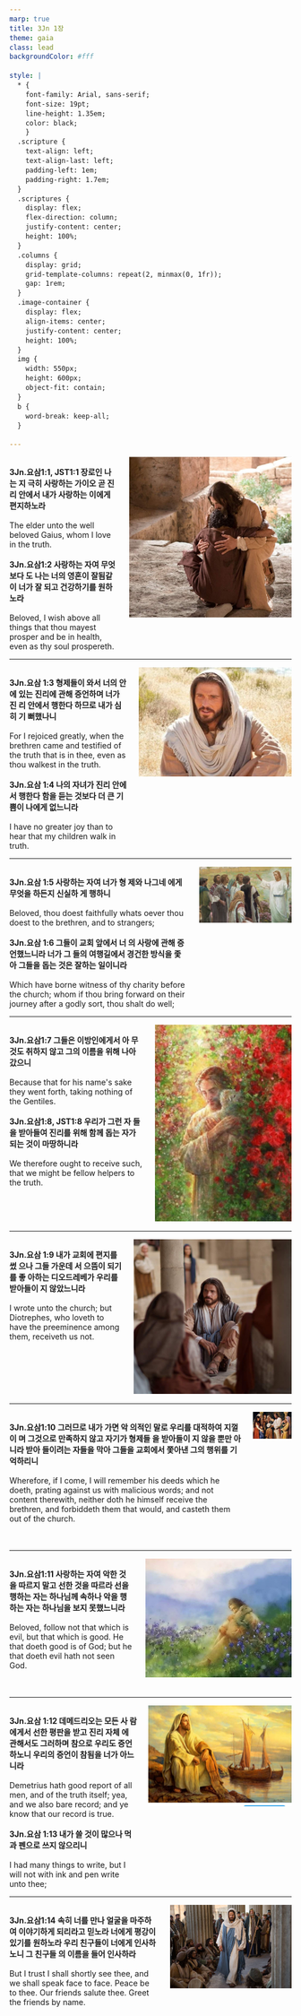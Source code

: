 ```yaml
---
marp: true
title: 3Jn 1장
theme: gaia
class: lead
backgroundColor: #fff

style: |
  * {
    font-family: Arial, sans-serif;
    font-size: 19pt;
    line-height: 1.35em;
    color: black;
    }
  .scripture {
    text-align: left;
    text-align-last: left;
    padding-left: 1em;
    padding-right: 1.7em;
  }
  .scriptures {
    display: flex;
    flex-direction: column;
    justify-content: center;
    height: 100%;
  }
  .columns {
    display: grid;
    grid-template-columns: repeat(2, minmax(0, 1fr));
    gap: 1rem;
  }
  .image-container {
    display: flex;
    align-items: center;
    justify-content: center;
    height: 100%;
  }
  img {
    width: 550px;
    height: 600px;
    object-fit: contain;
  }
  b {
    word-break: keep-all;
  }

---
```


<div class="columns">
  <div class="scriptures">
    <br>
    <div class="scripture">
      <b>3Jn.요삼1:1, JST1:1 장로인 나는 지 극히 사랑하는 가이오 곧 진리 안에서 내가 사랑하는 이에게 편지하노라 
      </b>
    </div>
    <br>
    <div class="scripture">The elder unto the well beloved Gaius, whom I love in the truth. 
    </div>
    <br>
    <div class="scripture">
      <b>3Jn.요삼1:2 사랑하는 자여 무엇보다 도 나는 너의 영혼이 잘됨같이 너가 잘 되고 건강하기를 원하노라 
      </b>
    </div>
    <br>
    <div class="scripture">Beloved, I wish above all things that thou mayest prosper and be in health, even as thy soul prospereth. 
    </div>         
  </div>
  <div class="image-container">
    <img src='../../pictures/picture_75.jpg'>
  </div>
</div>

---

<div class="columns">
  <div class="scriptures">
    <br>
    <div class="scripture">
      <b>3Jn.요삼 1:3 형제들이 와서 너의 안 에 있는 진리에 관해 증언하며 너가 진 리 안에서 행한다 하므로 내가 심히 기 뻐했나니 
      </b>
    </div>
    <br>
    <div class="scripture">For I rejoiced greatly, when the brethren came and testified of the truth that is in thee, even as thou walkest in the truth. 
    </div>
    <br>
    <div class="scripture">
      <b>3Jn.요삼 1:4 나의 자녀가 진리 안에 서 행한다 함을 듣는 것보다 더 큰 기 쁨이 나에게 없느니라 
      </b>
    </div>
    <br>
    <div class="scripture">I have no greater joy than to hear that my children walk in truth. 
    </div>         
  </div>
  <div class="image-container">
    <img src='../../pictures/picture_48.jpg'>
  </div>
</div>

---

<div class="columns">
  <div class="scriptures">
    <br>
    <div class="scripture">
      <b>3Jn.요삼 1:5 사랑하는 자여 너가 형 제와 나그네 에게 무엇을 하든지 신실하 게 행하니 
      </b>
    </div>
    <br>
    <div class="scripture">Beloved, thou doest faithfully whats oever thou doest to the brethren, and to strangers; 
    </div>
    <br>
    <div class="scripture">
      <b>3Jn.요삼 1:6 그들이 교회 앞에서 너 의 사랑에 관해 증언했느니라 너가 그 들의 여행길에서 경건한 방식을 좇아 그들을 돕는 것은 잘하는 일이니라 
      </b>
    </div>
    <br>
    <div class="scripture">Which have borne witness of thy charity before the church; whom if thou bring forward on their journey after a godly sort, thou shalt do well; 
    </div>         
  </div>
  <div class="image-container">
    <img src='../../pictures/picture_178.jpg'>
  </div>
</div>

---

<div class="columns">
  <div class="scriptures">
    <br>
    <div class="scripture">
      <b>3Jn.요삼1:7 그들은 이방인에게서 아 무것도 취하지 않고 그의 이름을 위해 나아갔으니 
      </b>
    </div>
    <br>
    <div class="scripture">Because that for his name's sake they went forth, taking nothing of the Gentiles. 
    </div>
    <br>
    <div class="scripture">
      <b>3Jn.요삼1:8, JST1:8 우리가 그런 자 들을 받아들여 진리를 위해 함께 돕는 자가 되는 것이 마땅하니라 
      </b>
    </div>
    <br>
    <div class="scripture">We therefore ought to receive such, that we might be fellow helpers to the truth. 
    </div>         
  </div>
  <div class="image-container">
    <img src='../../pictures/picture_102.jpg'>
  </div>
</div>

---

<div class="columns">
  <div class="scriptures">
    <br>
    <div class="scripture">
      <b>3Jn.요삼 1:9 내가 교회에 편지를 썼 으나 그들 가운데 서 으뜸이 되기를 좋 아하는 디오드레베가 우리를 받아들이 지 않았느니라 
      </b>
    </div>
    <br>
    <div class="scripture">I wrote unto the church; but Diotrephes, who loveth to have the preeminence among them, receiveth us not. 
    </div>
    <br>
    <div class="scripture">
      <b>
      </b>
    </div>
    <br>
    <div class="scripture">
    </div>         
  </div>
  <div class="image-container">
    <img src='../../pictures/picture_120.jpg'>
  </div>
</div>

---

<div class="columns">
  <div class="scriptures">
    <br>
    <div class="scripture">
      <b>3Jn.요삼1:10 그러므로 내가 가면 악 의적인 말로 우리를 대적하여 지껄이 며 그것으로 만족하지 않고 자기가 형제들 을 받아들이 지 않을 뿐만 아니라 받아 들이려는 자들을 막아 그들을 교회에서 쫓아낸 그의 행위를 기억하리니 
      </b>
    </div>
    <br>
    <div class="scripture">Wherefore, if I come, I will remember his deeds which he doeth, prating against us with malicious words; and not content therewith, neither doth he himself receive the brethren, and forbiddeth them that would, and casteth them out of the church. 
    </div>
    <br>
    <div class="scripture">
      <b>
      </b>
    </div>
    <br>
    <div class="scripture">
    </div>         
  </div>
  <div class="image-container">
    <img src='../../pictures/picture_137.jpg'>
  </div>
</div>

---

<div class="columns">
  <div class="scriptures">
    <br>
    <div class="scripture">
      <b>3Jn.요삼1:11 사랑하는 자여 악한 것 을 따르지 말고 선한 것을 따르라 선을 행하는 자는 하나님께 속하나 악을 행 하는 자는 하나님을 보지 못했느니라 
      </b>
    </div>
    <br>
    <div class="scripture">Beloved, follow not that which is evil, but that which is good. He that doeth good is of God; but he that doeth evil hath not seen God. 
    </div>
    <br>
    <div class="scripture">
      <b>
      </b>
    </div>
    <br>
    <div class="scripture">
    </div>         
  </div>
  <div class="image-container">
    <img src='../../pictures/picture_5.jpg'>
  </div>
</div>

---

<div class="columns">
  <div class="scriptures">
    <br>
    <div class="scripture">
      <b>3Jn.요삼 1:12 데메드리오는 모든 사 람에게서 선한 평판을 받고 진리 자체 에 관해서도 그러하며 참으로 우리도 증언하노니 우리의 증언이 참됨을 너가 아느니라 
      </b>
    </div>
    <br>
    <div class="scripture">Demetrius hath good report of all men, and of the truth itself; yea, and we also bare record; and ye know that our record is true. 
    </div>
    <br>
    <div class="scripture">
      <b>3Jn.요삼 1:13 내가 쓸 것이 많으나 먹과 펜으로 쓰지 않으리니 
      </b>
    </div>
    <br>
    <div class="scripture">I had many things to write, but I will not with ink and pen write unto thee; 
    </div>         
  </div>
  <div class="image-container">
    <img src='../../pictures/picture_82.jpg'>
  </div>
</div>

---

<div class="columns">
  <div class="scriptures">
    <br>
    <div class="scripture">
      <b>3Jn.요삼1:14 속히 너를 만나 얼굴을 마주하여 이야기하게 되리라고 믿노라 너에게 평강이 있기를 원하노라 우리 친구들이 너에게 인사하노니 그 친구들 의 이름을 들어 인사하라 
      </b>
    </div>
    <br>
    <div class="scripture">But I trust I shall shortly see thee, and we shall speak face to face. Peace be to thee. Our friends salute thee. Greet the friends by name.
    </div>
    <br>
    <div class="scripture">
      <b>
      </b>
    </div>
    <br>
    <div class="scripture">
    </div>         
  </div>
  <div class="image-container">
    <img src='../../pictures/picture_164.jpg'>
  </div>
</div>

